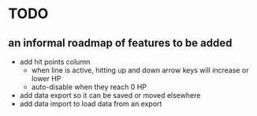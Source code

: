 # TODO
## an informal roadmap of features to be added
* add hit points column
    * when line is active, hitting up and down arrow keys will increase or lower HP
    * auto-disable when they reach 0 HP
* add data export so it can be saved or moved elsewhere
* add data import to load data from an export